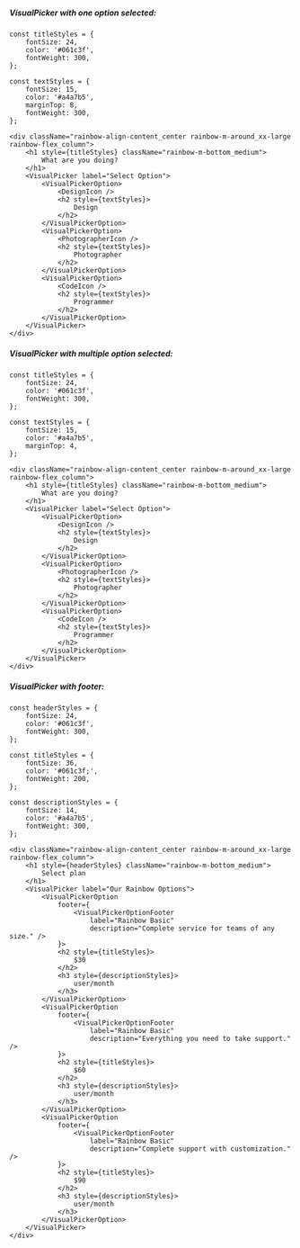 ##### VisualPicker with one option selected:

    const titleStyles = {
        fontSize: 24,
        color: '#061c3f',
        fontWeight: 300,
    };

    const textStyles = {
        fontSize: 15,
        color: '#a4a7b5',
        marginTop: 8,
        fontWeight: 300,
    };

    <div className="rainbow-align-content_center rainbow-m-around_xx-large rainbow-flex_column">
        <h1 style={titleStyles} className="rainbow-m-bottom_medium">
            What are you doing?
        </h1>
        <VisualPicker label="Select Option">
            <VisualPickerOption>
                <DesignIcon />
                <h2 style={textStyles}>
                    Design
                </h2>
            </VisualPickerOption>
            <VisualPickerOption>
                <PhotographerIcon />
                <h2 style={textStyles}>
                    Photographer
                </h2>
            </VisualPickerOption>
            <VisualPickerOption>
                <CodeIcon />
                <h2 style={textStyles}>
                    Programmer
                </h2>
            </VisualPickerOption>
        </VisualPicker>
    </div>

##### VisualPicker with multiple option selected:

    const titleStyles = {
        fontSize: 24,
        color: '#061c3f',
        fontWeight: 300,
    };

    const textStyles = {
        fontSize: 15,
        color: '#a4a7b5',
        marginTop: 4,
    };

    <div className="rainbow-align-content_center rainbow-m-around_xx-large rainbow-flex_column">
        <h1 style={titleStyles} className="rainbow-m-bottom_medium">
            What are you doing?
        </h1>
        <VisualPicker label="Select Option">
            <VisualPickerOption>
                <DesignIcon />
                <h2 style={textStyles}>
                    Design
                </h2>
            </VisualPickerOption>
            <VisualPickerOption>
                <PhotographerIcon />
                <h2 style={textStyles}>
                    Photographer
                </h2>
            </VisualPickerOption>
            <VisualPickerOption>
                <CodeIcon />
                <h2 style={textStyles}>
                    Programmer
                </h2>
            </VisualPickerOption>
        </VisualPicker>
    </div>

##### VisualPicker with footer:

    const headerStyles = {
        fontSize: 24,
        color: '#061c3f',
        fontWeight: 300,
    };

    const titleStyles = {
        fontSize: 36,
        color: '#061c3f;',
        fontWeight: 200,
    };

    const descriptionStyles = {
        fontSize: 14,
        color: '#a4a7b5',
        fontWeight: 300,
    };

    <div className="rainbow-align-content_center rainbow-m-around_xx-large rainbow-flex_column">
        <h1 style={headerStyles} className="rainbow-m-bottom_medium">
            Select plan
        </h1>
        <VisualPicker label="Our Rainbow Options">
            <VisualPickerOption
                footer={
                    <VisualPickerOptionFooter
                        label="Rainbow Basic"
                        description="Complete service for teams of any size." />
                }>
                <h2 style={titleStyles}>
                    $30
                </h2>
                <h3 style={descriptionStyles}>
                    user/month
                </h3>
            </VisualPickerOption>
            <VisualPickerOption
                footer={
                    <VisualPickerOptionFooter
                        label="Rainbow Basic"
                        description="Everything you need to take support." />
                }>
                <h2 style={titleStyles}>
                    $60
                </h2>
                <h3 style={descriptionStyles}>
                    user/month
                </h3>
            </VisualPickerOption>
            <VisualPickerOption
                footer={
                    <VisualPickerOptionFooter
                        label="Rainbow Basic"
                        description="Complete support with customization." />
                }>
                <h2 style={titleStyles}>
                    $90
                </h2>
                <h3 style={descriptionStyles}>
                    user/month
                </h3>
            </VisualPickerOption>
        </VisualPicker>
    </div>
